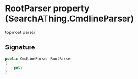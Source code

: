 # RootParser property (SearchAThing.CmdlineParser)
topmost parser

## Signature
```csharp
public CmdlineParser RootParser
{
    get;
}
```
